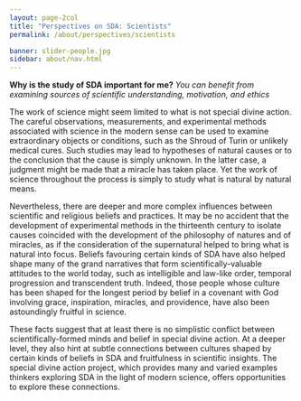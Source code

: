 ```yaml
---
layout: page-2col
title: "Perspectives on SDA: Scientists"
permalink: /about/perspectives/scientists

banner: slider-people.jpg
sidebar: about/nav.html
---
```

**Why is the study of SDA important for me?**
*You can benefit from examining sources of scientific understanding, motivation, and ethics*

The work of science might seem limited to what is not special divine action. The careful observations, measurements, and experimental methods associated with science in the modern sense can be used to examine extraordinary objects or conditions, such as the Shroud of Turin or unlikely medical cures. Such studies may lead to hypotheses of natural causes or to the conclusion that the cause is simply unknown. In the latter case, a judgment might be made that a miracle has taken place. Yet the work of science throughout the process is simply to study what is natural by natural means.

Nevertheless, there are deeper and more complex influences between scientific and religious beliefs and practices. It may be no accident that the development of experimental methods in the thirteenth century to isolate causes coincided with the development of the philosophy of natures and of miracles, as if the consideration of the supernatural helped to bring what is natural into focus. Beliefs favouring certain kinds of SDA have also helped shape many of the grand narratives that form scientifically-valuable attitudes to the world today, such as intelligible and law-like order, temporal progression and transcendent truth. Indeed, those people whose culture has been shaped for the longest period by belief in a covenant with God involving grace, inspiration, miracles, and providence, have also been astoundingly fruitful in science.

These facts suggest that at least there is no simplistic conflict between scientifically-formed minds and belief in special divine action. At a deeper level, they also hint at subtle connections between cultures shaped by certain kinds of beliefs in SDA and fruitfulness in scientific insights. The special divine action project, which provides many and varied examples thinkers exploring SDA in the light of modern science, offers opportunities to explore these connections.
